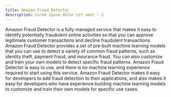 ```yaml
---
title: Amazon Fraud Detector
description: Lorem ipsum dolor sit amet - 2
---
```


Amazon Fraud Detector is a fully managed service that makes it easy to identify potentially fraudulent online activities so that you can approve legitimate customer transactions and decline fraudulent transactions. Amazon Fraud Detector provides a set of pre-built machine learning models that you can use to detect a variety of common fraud patterns, such as identity theft, payment fraud, and insurance fraud. You can also customize and train your own models to detect specific fraud patterns. Amazon Fraud Detector is easy to use, and there is no machine learning experience required to start using this service. Amazon Fraud Detector makes it easy for developers to add fraud detection to their applications, and also makes it easy for developers who have experience building machine learning models to customize and train their own models for specific use cases.